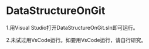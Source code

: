 # DataStructureOnGit

1.用Visual Studio打开DataStructureOnGit.sln即可运行。

2.未试过用VsCode运行。如要用VsCode运行，请自行研究。
